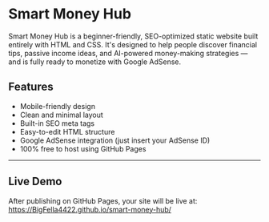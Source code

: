 # Smart Money Hub

Smart Money Hub is a beginner-friendly, SEO-optimized static website built entirely with HTML and CSS. It's designed to help people discover financial tips, passive income ideas, and AI-powered money-making strategies — and is fully ready to monetize with Google AdSense.

## Features

- Mobile-friendly design
- Clean and minimal layout
- Built-in SEO meta tags
- Easy-to-edit HTML structure
- Google AdSense integration (just insert your AdSense ID)
- 100% free to host using GitHub Pages

---

## Live Demo

After publishing on GitHub Pages, your site will be live at:
https://BigFella4422.github.io/smart-money-hub/
